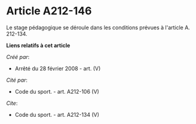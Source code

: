 # Article A212-146

Le stage pédagogique se déroule dans les conditions prévues à l'article A. 212-134.

**Liens relatifs à cet article**

_Créé par_:

  - Arrêté du 28 février 2008 - art. (V)

_Cité par_:

  - Code du sport. - art. A212-106 (V)

_Cite_:

  - Code du sport. - art. A212-134 (V)
